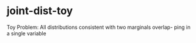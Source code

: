 # joint-dist-toy
 Toy Problem: All distributions consistent with two marginals overlap- ping in a single variable
